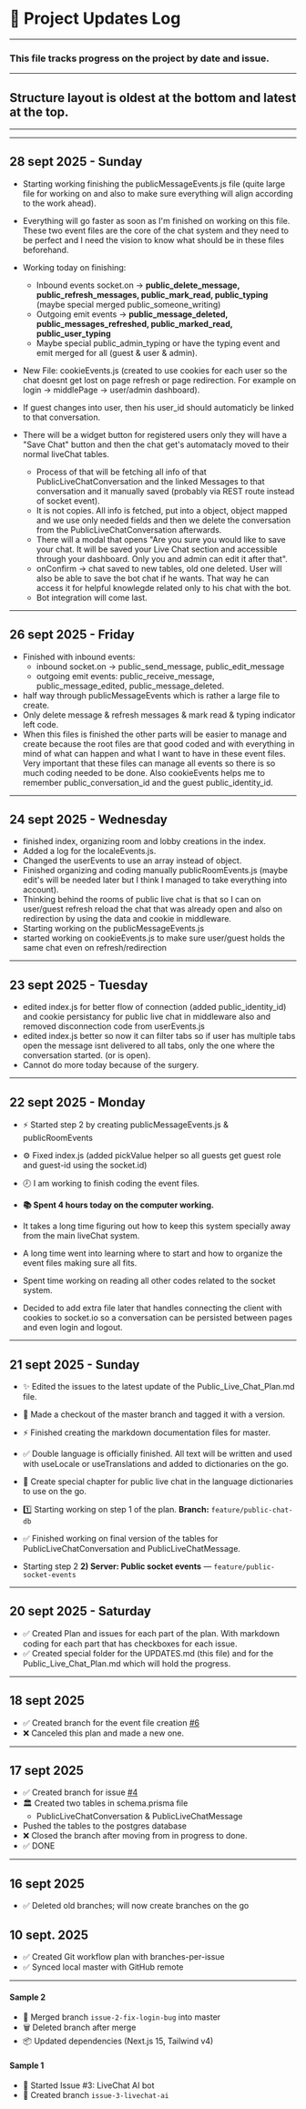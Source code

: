 # 📓 Project Updates Log

---

### This file tracks progress on the project by date and issue.

---

## Structure layout is oldest at the bottom and latest at the top.
---
---
## 28 sept 2025 - Sunday
- Starting working finishing the publicMessageEvents.js file (quite large file for working on and also to make sure everything will align according to the work ahead).
- Everything will go faster as soon as I'm finished on working on this file. These two event files are the core of the chat system and they need to be perfect and I need the vision to know what should be in these files beforehand.
- Working today on finishing:
  - Inbound events socket.on -> **public_delete_message, public_refresh_messages, public_mark_read, public_typing** (maybe special merged public_someone_writing)
  - Outgoing emit events -> **public_message_deleted, public_messages_refreshed, public_marked_read, public_user_typing**
  - Maybe special public_admin_typing or have the typing event and emit merged for all (guest & user & admin).

- New File: cookieEvents.js (created to use cookies for each user so the chat doesnt get lost on page refresh or page redirection. For example on login -> middlePage -> user/admin dashboard).
- If guest changes into user, then his user_id should automaticly be linked to that conversation.
- There will be a widget button for registered users only they will have a "Save Chat" button and then the chat get's automatacly moved to their normal liveChat tables.
  - Process of that will be fetching all info of that PublicLiveChatConversation and the linked Messages to that conversation and it manually saved (probably via REST route instead of socket event).
  - It is not copies. All info is fetched, put into a object, object mapped and we use only needed fields and then we delete the conversation from the PublicLiveChatConversation afterwards. 
  - There will a modal that opens "Are you sure you would like to save your chat. It will be saved your Live Chat section and accessible through your dashboard. Only you and admin can edit it after that".
  - onConfirm -> chat saved to new tables, old one deleted. User will also be able to save the bot chat if he wants. That way he can access it for helpful knowlegde related only to his chat with the bot.
  - Bot integration will come last.


---
## 26 sept 2025 - Friday
- Finished with inbound events: 
  - inbound socket.on -> public_send_message, public_edit_message 
  - outgoing emit events: public_receive_message, public_message_edited, public_message_deleted.
- half way through publicMessageEvents which is rather a large file to create.
- Only delete message & refresh messages & mark read & typing indicator left code.
- When this files is finished the other parts will be easier to manage and create because the root files are that good coded and with everything in mind of what can happen and what I want to have in these event files. Very important that these files can manage all events so there is so much coding needed to be done. Also cookieEvents helps me to remember public_conversation_id and the guest public_identity_id.

---
## 24 sept 2025 - Wednesday
- finished index, organizing room and lobby creations in the index. 
- Added a log for the localeEvents.js. 
- Changed the userEvents to use an array instead of object.
- Finished organizing and coding manually publicRoomEvents.js (maybe edit's will be needed later but I think I managed to take everything into account).
- Thinking behind the rooms of public live chat is that so I can on user/guest refresh reload the chat that was already open and also on redirection by using the data and cookie in middleware.
- Starting working on the publicMessageEvents.js
- started working on cookieEvents.js to make sure user/guest holds the same chat even on refresh/redirection
---
## 23 sept 2025 - Tuesday
- edited index.js for better flow of connection (added public_identity_id) and cookie persistancy for public live chat in middleware also and removed disconnection code from userEvents.js
- edited index.js better so now it can filter tabs so if user has multiple tabs open the message isnt delivered to all tabs, only the one where the conversation started. (or is open).
- Cannot do more today because of the surgery.

---
## 22 sept 2025 - Monday
- ⚡ Started step 2 by creating publicMessageEvents.js & publicRoomEvents
- ⚙️ Fixed index.js (added pickValue helper so all guests get guest role and guest-id using the socket.id)
- 🕗 I am working to finish coding the event files.  

- **📚 Spent 4 hours today on the computer working.**
- It takes a long time figuring out how to keep this system specially away from the main liveChat system.
- A long time went into learning where to start and how to organize the event files making sure all fits.
- Spent time working on reading all other codes related to the socket system.
- Decided to add extra file later that handles connecting the client with cookies to socket.io so a conversation can be persisted between pages and even login and logout.

---
## 21 sept 2025 - Sunday
- ✨ Edited the issues to the latest update of the Public_Live_Chat_Plan.md file.
- 📌 Made a checkout of the master branch and tagged it with a version.
- ⚡ Finished creating the markdown documentation files for master. 
- ✅ Double language is officially finished. All text will be written and used with useLocale or useTranslations and added to dictionaries on the go.
- 🚀 Create special chapter for public live chat in the language dictionaries to use on the go. 

- 1️⃣ Starting working on step 1 of the plan. **Branch:** `feature/public-chat-db`
- ✅ Finished working on final version of the tables for PublicLiveChatConversation and PublicLiveChatMessage.

- Starting step 2 **2) Server: Public socket events** — `feature/public-socket-events` 



---

## 20 sept 2025 - Saturday
- ✅ Created Plan and issues for each part of the plan. With markdown coding for each part that has checkboxes for each issue.
- ✅ Created special folder for the UPDATES.md (this file) and for the Public_Live_Chat_Plan.md which will hold the progress.

---

## 18 sept 2025
- ✅ Created branch for the event file creation [#6](https://github.com/hnodriturbo/royal-tv/issues/6)
- ❌ Canceled this plan and made a new one.

---

## 17 sept 2025
- ✅ Created branch for issue [#4](https://github.com/hnodriturbo/royal-tv/issues/4)
- 🏛️ Created two tables in schema.prisma file
  - PublicLiveChatConversation & PublicLiveChatMessage
- Pushed the tables to the postgres database
- ❌ Closed the branch after moving from in progress to done.
- ✅ DONE 

---

## 16 sept 2025
- ✅ Deleted old branches; will now create branches on the go


## 10 sept. 2025

- ✅ Created Git workflow plan with branches-per-issue
- ✅ Synced local master with GitHub remote





---

#### Sample 2
- 🔀 Merged branch `issue-2-fix-login-bug` into master
- 🗑️ Deleted branch after merge
- 📦 Updated dependencies (Next.js 15, Tailwind v4)

#### Sample 1
- 🚧 Started Issue #3: LiveChat AI bot
- 📝 Created branch `issue-3-livechat-ai`
